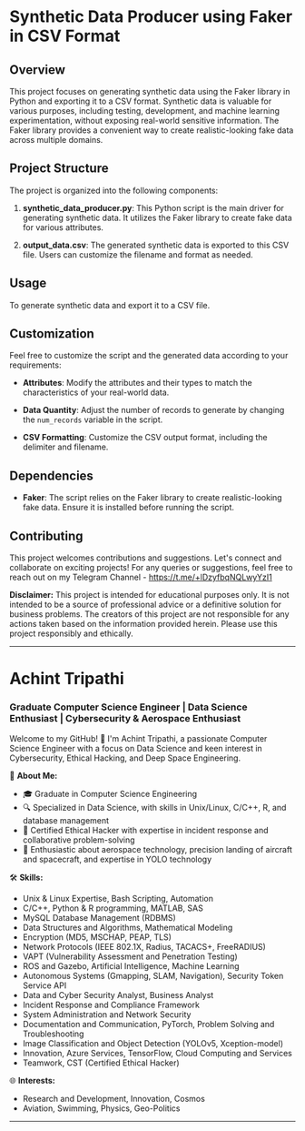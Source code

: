 # Synthetic Data Producer using Faker in CSV Format

## Overview

This project focuses on generating synthetic data using the Faker library in Python and exporting it to a CSV format. Synthetic data is valuable for various purposes, including testing, development, and machine learning experimentation, without exposing real-world sensitive information. The Faker library provides a convenient way to create realistic-looking fake data across multiple domains.

## Project Structure

The project is organized into the following components:

1. **synthetic_data_producer.py**: This Python script is the main driver for generating synthetic data. It utilizes the Faker library to create fake data for various attributes.

2. **output_data.csv**: The generated synthetic data is exported to this CSV file. Users can customize the filename and format as needed.

## Usage

To generate synthetic data and export it to a CSV file.

## Customization

Feel free to customize the script and the generated data according to your requirements:

- **Attributes**: Modify the attributes and their types to match the characteristics of your real-world data.

- **Data Quantity**: Adjust the number of records to generate by changing the `num_records` variable in the script.

- **CSV Formatting**: Customize the CSV output format, including the delimiter and filename.

## Dependencies

- **Faker**: The script relies on the Faker library to create realistic-looking fake data. Ensure it is installed before running the script.

## Contributing

This project welcomes contributions and suggestions. Let's connect and collaborate on exciting projects!
For any queries or suggestions, feel free to reach out on my Telegram Channel - https://t.me/+lDzyfbqNQLwyYzI1

**Disclaimer:** This project is intended for educational purposes only. It is not intended to be a source of professional advice or a definitive solution for business problems. The creators of this project are not responsible for any actions taken based on the information provided herein. Please use this project responsibly and ethically.

---

# Achint Tripathi

### Graduate Computer Science Engineer | Data Science Enthusiast | Cybersecurity & Aerospace Enthusiast

Welcome to my GitHub! 👋 I'm Achint Tripathi, a passionate Computer Science Engineer with a focus on Data Science and keen interest in Cybersecurity, Ethical Hacking, and Deep Space Engineering.

🚀 **About Me:**
- 🎓 Graduate in Computer Science Engineering
- 🔍 Specialized in Data Science, with skills in Unix/Linux, C/C++, R, and database management
- 👾 Certified Ethical Hacker with expertise in incident response and collaborative problem-solving
- 🌌 Enthusiastic about aerospace technology, precision landing of aircraft and spacecraft, and expertise in YOLO technology

🛠️ **Skills:**
- Unix & Linux Expertise, Bash Scripting, Automation
- C/C++, Python & R programming, MATLAB, SAS
- MySQL Database Management (RDBMS)
- Data Structures and Algorithms, Mathematical Modeling
- Encryption (MD5, MSCHAP, PEAP, TLS)
- Network Protocols (IEEE 802.1X, Radius, TACACS+, FreeRADIUS)
- VAPT (Vulnerability Assessment and Penetration Testing)
- ROS and Gazebo, Artificial Intelligence, Machine Learning
- Autonomous Systems (Gmapping, SLAM, Navigation), Security Token Service API
- Data and Cyber Security Analyst, Business Analyst
- Incident Response and Compliance Framework
- System Administration and Network Security
- Documentation and Communication, PyTorch, Problem Solving and Troubleshooting
- Image Classification and Object Detection (YOLOv5, Xception-model)
- Innovation, Azure Services, TensorFlow, Cloud Computing and Services
- Teamwork, CST (Certified Ethical Hacker)

🌐 **Interests:**
- Research and Development, Innovation, Cosmos
- Aviation, Swimming, Physics, Geo-Politics
---
